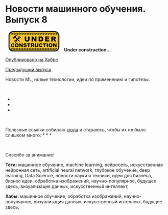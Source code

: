 # Новости машинного обучения. Выпуск 8

![Under construction](../data/2019.09.25-under-construction-icon.png)
**Under construction...**

[Опубликовано на Хабре]()

[Предыдущий выпуск](2020.01.08-novosti-mashinnogo-obucheniya-vypusk-7.md)

Новости ML, новые технологии, идеи по применению и гипотезы.

![]()

  * 
  * 
  * 

![]()

Полезные ссылки собираю [сюда](https://github.com/foobar167/articles/blob/master/Ubuntu/13_Keras_and_TensorFlow_how-tos.md/#websites) и стараюсь, чтобы их не было слишком много:
  * 
  * 
  * 

![]()

Спасибо за внимание!

**Теги:** машинное обучение, machine learning, нейросеть, искусственная нейронная сеть, artificial neural network, глубокое обучение, deep learning, Data Science, новости науки и техники, идеи для бизнеса, бизнес идеи, обработка изображений, научно-популярное, будущее здесь, визуализация данных, искусственный интеллект, 

**Хабы:** машинное обучение, обработка изображений, научно-популярное, визуализация данных, искусственный интеллект, будущее здесь,
